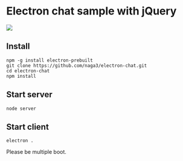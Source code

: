 # Electron chat sample with jQuery

![](https://raw.githubusercontent.com/wiki/naga3/electron-chat/ss.gif)

## Install

```
npm -g install electron-prebuilt
git clone https://github.com/naga3/electron-chat.git
cd electron-chat
npm install
```

## Start server

```
node server
```

## Start client

```
electron .
```

Please be multiple boot.
